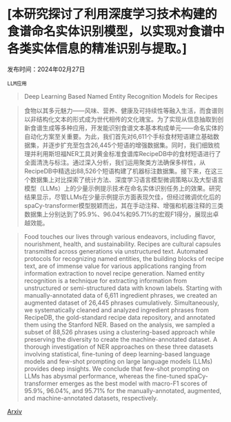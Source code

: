 # [本研究探讨了利用深度学习技术构建的食谱命名实体识别模型，以实现对食谱中各类实体信息的精准识别与提取。]

发布时间：2024年02月27日

`LLM应用`

> Deep Learning Based Named Entity Recognition Models for Recipes

> 食物以其多元魅力——风味、营养、健康及可持续性等融入生活，而食谱则以非结构化文本的形式成为世代相传的文化瑰宝。为了实现从信息抽取到创新食谱生成等多种应用，开发能识别食谱文本基本构成单元——命名实体的自动化方案至关重要。为此，我们首先对6,611个手标食材短语建立基础数据集，并逐步扩充至包含26,445个短语的增强数据集。同时，我们细致梳理并利用斯坦福NER工具对黄金标准食谱库RecipeDB中的食材短语进行了全面清洗与标注。通过深入分析，我们运用聚类方法确保多样性，从RecipeDB中精选出88,526个短语构建了机器标注数据集。接下来，在这三个数据集上对比探索了统计方法、深度学习语言模型微调策略以及大型语言模型（LLMs）上的少量示例提示技术在命名实体识别任务上的效果。研究结果显示，尽管LLMs在少量示例提示方面表现欠佳，但经过微调优化后的spaCy-transformer模型脱颖而出，其在手动注释、增强和机器注释的三类数据集上分别达到了95.9%、96.04%和95.71%的宏观F1得分，展现出卓越效能。

> Food touches our lives through various endeavors, including flavor, nourishment, health, and sustainability. Recipes are cultural capsules transmitted across generations via unstructured text. Automated protocols for recognizing named entities, the building blocks of recipe text, are of immense value for various applications ranging from information extraction to novel recipe generation. Named entity recognition is a technique for extracting information from unstructured or semi-structured data with known labels. Starting with manually-annotated data of 6,611 ingredient phrases, we created an augmented dataset of 26,445 phrases cumulatively. Simultaneously, we systematically cleaned and analyzed ingredient phrases from RecipeDB, the gold-standard recipe data repository, and annotated them using the Stanford NER. Based on the analysis, we sampled a subset of 88,526 phrases using a clustering-based approach while preserving the diversity to create the machine-annotated dataset. A thorough investigation of NER approaches on these three datasets involving statistical, fine-tuning of deep learning-based language models and few-shot prompting on large language models (LLMs) provides deep insights. We conclude that few-shot prompting on LLMs has abysmal performance, whereas the fine-tuned spaCy-transformer emerges as the best model with macro-F1 scores of 95.9%, 96.04%, and 95.71% for the manually-annotated, augmented, and machine-annotated datasets, respectively.

[Arxiv](https://arxiv.org/abs/2402.17447)